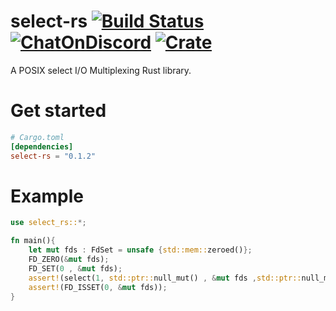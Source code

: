 # select-rs [![Build Status](https://app.travis-ci.com/b23r0/select-rs.svg?branch=main)](https://app.travis-ci.com/b23r0/select-rs) [![ChatOnDiscord](https://img.shields.io/badge/chat-on%20discord-blue)](https://discord.gg/ZKtYMvDFN4) [![Crate](https://img.shields.io/crates/v/select-rs)](https://crates.io/crates/select-rs)

A POSIX select I/O Multiplexing Rust library.

[select-rs]: https://github.com/b23r0/select-rs

# Get started

```toml
# Cargo.toml
[dependencies]
select-rs = "0.1.2"
```

# Example

```rust
use select_rs::*;

fn main(){
	let mut fds : FdSet = unsafe {std::mem::zeroed()};
	FD_ZERO(&mut fds);
	FD_SET(0 , &mut fds);
	assert!(select(1, std::ptr::null_mut() , &mut fds ,std::ptr::null_mut()) > 0);
	assert!(FD_ISSET(0, &mut fds));
}
```
